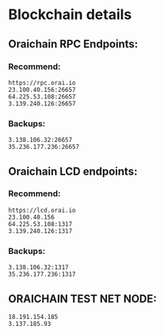 # Blockchain details

## Oraichain RPC Endpoints:

### Recommend:

```
https://rpc.orai.io
23.100.40.156:26657
64.225.53.108:26657
3.139.240.126:26657
```

### Backups:

```
3.138.106.32:26657
35.236.177.236:26657
```

## Oraichain LCD endpoints:

### Recommend:

```
https://lcd.orai.io
23.100.40.156
64.225.53.108:1317
3.139.240.126:1317
```

### Backups:

```
3.138.106.32:1317
35.236.177.236:1317
```

ORAICHAIN TEST NET NODE:\
&#x20;
------

```
18.191.154.185
3.137.185.93
```
